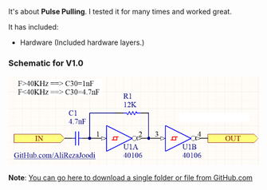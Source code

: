 It's about **Pulse Pulling**. I tested it for many times and worked great.

It has included:
- Hardware (Included hardware layers.)

### Schematic for V1.0
![](Hardware/V1.0.png?raw=true)

**Note**: [You can go here to download a single folder or file from GitHub.com](https://minhaskamal.github.io/DownGit/#/home)

